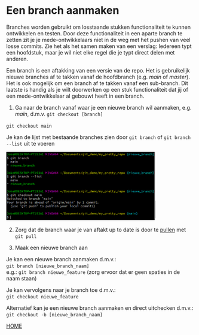 # Een branch aanmaken

Branches worden gebruikt om losstaande stukken functionaliteit te kunnen ontwikkelen en testen. Door deze functionaliteit
in een aparte branch te zetten zit je je mede-ontwikkelaars niet in de weg met het pushen van veel losse commits. Zie het 
als het samen maken van een verslag: Iedereen typt een hoofdstuk, maar je wil niet elke regel die je typt direct delen met 
anderen. 

Een branch is een aftakking van een versie van de repo. Het is gebruikelijk nieuwe branches af te takken vanaf de hoofdbranch
(e.g. *main* of *master*). Het is ook mogelijk om een branch af te takken vanaf een sub-branch. Dit laatste is handig als je
wilt doorwerken op een stuk functionaliteit dat jij of een mede-ontwikkelaar al gebouwt heeft in een branch.

1. Ga naar de branch vanaf waar je een nieuwe branch wil aanmaken, e.g. *main*, d.m.v. `git checkout [branch]`    

`git checkout main`    

Je kan de lijst met bestaande branches zien door `git branch` of `git branch --list` uit te voeren   

<img alt="git merge" src="../images/git-list-and-checkout-branch.png" width="400" />   

2. Zorg dat de branch waar je van aftakt up to date is door te [pullen](git-pull-from-remote.md) met `git pull`


3. Maak een nieuwe branch aan   

Je kan een nieuwe branch aanmaken d.m.v.:   
`git branch [nieuwe_branch_naam]`    
e.g.: `git branch nieuwe_feature` (zorg ervoor dat er geen spaties in de naam staan)

Je kan vervolgens naar je branch toe d.m.v.:    
`git checkout nieuwe_feature`    

Alternatief kan je een nieuwe branch aanmaken en direct uitchecken d.m.v.:     
`git checkout -b [nieuwe_branch_naam]`


[HOME](../README.md)
